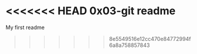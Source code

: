 <<<<<<< HEAD
0x03-git readme
=======
My first readme
>>>>>>> 8e5549516e12cc470e84772994f6a8a758857843
